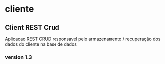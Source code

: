 # cliente
## Client REST Crud
Aplicacao REST CRUD responsavel pelo armazenamento / recuperação dos dados do cliente na base de dados

### version 1.3
